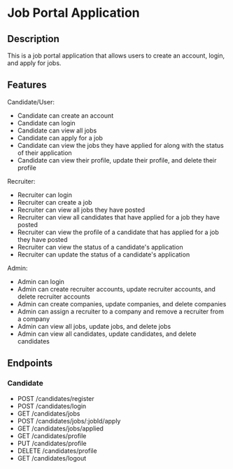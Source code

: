 
# Job Portal Application

## Description

This is a job portal application that allows users to create an account, login, and apply for jobs.

## Features

Candidate/User:

- Candidate can create an account
- Candidate can login
- Candidate can view all jobs
- Candidate can apply for a job
- Candidate can view the jobs they have applied for along with the status of their application
- Candidate can view their profile, update their profile, and delete their profile

Recruiter:

- Recruiter can login
- Recruiter can create a job
- Recruiter can view all jobs they have posted
- Recruiter can view all candidates that have applied for a job they have posted
- Recruiter can view the profile of a candidate that has applied for a job they have posted
- Recruiter can view the status of a candidate's application
- Recruiter can update the status of a candidate's application

Admin:

- Admin can login
- Admin can create recruiter accounts, update recruiter accounts, and delete recruiter accounts
- Admin can create companies, update companies, and delete companies
- Admin can assign a recruiter to a company and remove a recruiter from a company
- Admin can view all jobs, update jobs, and delete jobs
- Admin can view all candidates, update candidates, and delete candidates

## Endpoints

### Candidate

- POST /candidates/register
- POST /candidates/login
- GET /candidates/jobs
- POST /candidates/jobs/:jobId/apply
- GET /candidates/jobs/applied
- GET /candidates/profile
- PUT /candidates/profile
- DELETE /candidates/profile
- GET /candidates/logout

